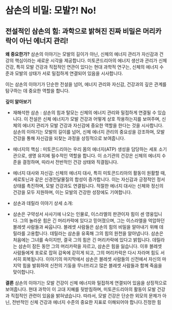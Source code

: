 ﻿
# 삼손의 비밀: 모발?! No!

## 전설적인 삼손의 힘: 과학으로 밝혀진 진짜 비밀은 머리카락이 아닌 에너지 관리!

**왜 중요한가?** 
삼손의 이야기는 모발의 길이가 아닌, 신체의 에너지 관리가 자신감과 건강의 핵심이라는 새로운 시각을 제공합니다. 미토콘드리아의 에너지 생산과 관리가 신체 건강, 특히 모발 건강과 직접적인 연관이 있다는 현대 과학적 연구는, 신체의 에너지 수준과 모발의 상태가 서로 밀접하게 연결되어 있음을 시사합니다. 

이는 삼손의 이야기가 단순한 전설을 넘어, 에너지 관리와 자신감, 건강과의 깊은 관계를 탐구하는 데 중요한 역할을 합니다. 

**깊이 알아보기** 

- 재해석한 삼손 : 삼손의 힘과 탈모는 신체의 에너지 관리와 밀접하게 연결될 수 있습니다. 이 전설은 신체 에너지가 모발 건강과 어떻게 상호 작용하는지를 보여주며, 신체의 에너지 관리가 모발 건강과 자신감에 중요한 역할을 한다는 것을 시사합니다. 삼손의 이야기는 모발의 길이를 넘어, 신체 에너지 관리의 중요성을 강조하며, 모발 건강을 통해 자신감을 되찾는 과정을 상징적으로 보여줍니다. 

- 에너지의 핵심 : 미토콘드리아는 우리 몸의 에너지(ATP) 생성을 담당하는 세포 소기관으로, 생명 유지에 필수적인 역할을 합니다. 이 소기관의 건강은 신체의 에너지 수준을 결정하며, 따라서 전반적인 건강 상태와 직결됩니다. 

- 에너지 대사와 자신감: 신체의 에너지 대사, 특히 미토콘드리아의 활동이 원활할 때, 세로토닌과 같은 신경전달물질의 합성이 증가합니다. 이는 자신감과 긍정적인 정서 상태를 촉진하며, 모발 건강과도 연결됩니다. 적절한 에너지 대사는 신체와 정신의 건강을 모두 지원하며, 이는 모발의 건강한 성장에도 기여합니다. 

- 삼손과 데릴라 이야기 상세 소개: 
- 삼손은 구약성서 사사기에 나오는 인물로, 이스라엘의 판관이자 힘이 센 영웅입니다. 그의 놀라운 힘은 긴 머리카락에 있다고 믿어졌으며, 그는 이스라엘을 억압하던 블레셋 사람들과 싸웁니다. 
블레셋 사람들은 삼손의 힘의 비밀을 알아내기 위해 데릴라를 고용합니다. 데릴라는 삼손을 유혹해 그의 힘의 원천을 알아냅니다. 삼손은 처음에는 그녀를 속이지만, 결국 그의 힘은 긴 머리카락에 있다고 밝힙니다. 
데릴라는 삼손이 잠든 동안 그의 머리카락을 자르고, 삼손은 힘을 잃습니다. 이후 블레셋 사람들에게 포로로 잡혀 감옥에 갇히게 되고, 그의 머리카락은 다시 자라며 힘도 서서히 회복됩니다. 
이야기의 마지막에서 삼손은 블레셋 사람들의 신전에서 자신의 마지막 힘을 발휘하여 신전의 기둥을 무너뜨리고 많은 블레셋 사람들과 함께 죽음을 맞이합니다. 

**결론** 
삼손의 이야기는 모발 건강이 신체 에너지와 밀접하게 연결되어 있음을 상징적으로 보여줍니다. 현대 과학이 이 고대 지혜를 뒷받침하며, 미토콘드리아의 활동이 모발 건강과 직접적인 관련이 있음을 밝혀냈습니다. 따라서, 모발 건강은 단순한 외모의 문제가 아닌, 전반적인 신체 건강과 에너지 수준의 중요한 지표로 이해되어야 합니다.진정한 힘
<!--stackedit_data:
eyJoaXN0b3J5IjpbMTY4NDE2MTc3MywtMTAyMjM1OTMzNywtMT
M4NDIyMzM5OF19
-->